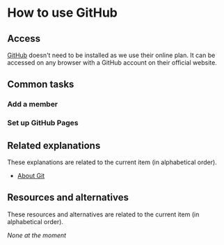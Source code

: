 # How to use GitHub

## Access

[GitHub](../../explanations/about-github/index.md) doesn't need to be installed as we use their online plan. It can be accessed on any browser with a GitHub account on their official website.

## Common tasks

### Add a member


### Set up GitHub Pages



## Related explanations

These explanations are related to the current item (in alphabetical order).

- [About Git](../../explanations/about-git/index.md)

## Resources and alternatives

These resources and alternatives are related to the current item (in alphabetical order).

_None at the moment_
